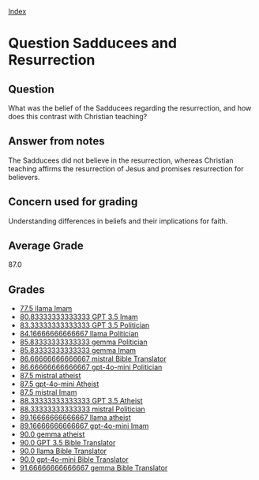 
[Index](../../index.md)
# Question Sadducees and Resurrection
## Question
What was the belief of the Sadducees regarding the resurrection, and how does this contrast with Christian teaching?

## Answer from notes
The Sadducees did not believe in the resurrection, whereas Christian teaching affirms the resurrection of Jesus and promises resurrection for believers.

## Concern used for grading
Understanding differences in beliefs and their implications for faith.

## Average Grade
87.0

## Grades
 * [77.5 llama Imam](../answers/llama_Imam/Sadducees_and_Resurrection.md)
 * [80.83333333333333 GPT 3.5 Imam](../answers/GPT_3.5_Imam/Sadducees_and_Resurrection.md)
 * [83.33333333333333 GPT 3.5 Politician](../answers/GPT_3.5_Politician/Sadducees_and_Resurrection.md)
 * [84.16666666666667 llama Politician](../answers/llama_Politician/Sadducees_and_Resurrection.md)
 * [85.83333333333333 gemma Politician](../answers/gemma_Politician/Sadducees_and_Resurrection.md)
 * [85.83333333333333 gemma Imam](../answers/gemma_Imam/Sadducees_and_Resurrection.md)
 * [86.66666666666667 mistral Bible Translator](../answers/mistral_Bible_Translator/Sadducees_and_Resurrection.md)
 * [86.66666666666667 gpt-4o-mini Politician](../answers/gpt-4o-mini_Politician/Sadducees_and_Resurrection.md)
 * [87.5 mistral atheist](../answers/mistral_atheist/Sadducees_and_Resurrection.md)
 * [87.5 gpt-4o-mini Atheist](../answers/gpt-4o-mini_Atheist/Sadducees_and_Resurrection.md)
 * [87.5 mistral Imam](../answers/mistral_Imam/Sadducees_and_Resurrection.md)
 * [88.33333333333333 GPT 3.5 Atheist](../answers/GPT_3.5_Atheist/Sadducees_and_Resurrection.md)
 * [88.33333333333333 mistral Politician](../answers/mistral_Politician/Sadducees_and_Resurrection.md)
 * [89.16666666666667 llama atheist](../answers/llama_atheist/Sadducees_and_Resurrection.md)
 * [89.16666666666667 gpt-4o-mini Imam](../answers/gpt-4o-mini_Imam/Sadducees_and_Resurrection.md)
 * [90.0 gemma atheist](../answers/gemma_atheist/Sadducees_and_Resurrection.md)
 * [90.0 GPT 3.5 Bible Translator](../answers/GPT_3.5_Bible_Translator/Sadducees_and_Resurrection.md)
 * [90.0 llama Bible Translator](../answers/llama_Bible_Translator/Sadducees_and_Resurrection.md)
 * [90.0 gpt-4o-mini Bible Translator](../answers/gpt-4o-mini_Bible_Translator/Sadducees_and_Resurrection.md)
 * [91.66666666666667 gemma Bible Translator](../answers/gemma_Bible_Translator/Sadducees_and_Resurrection.md)
